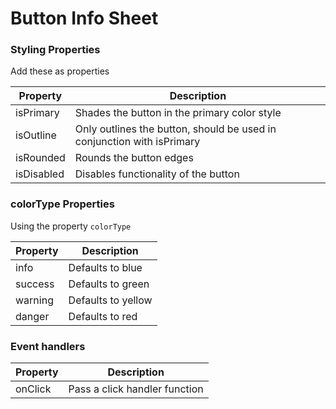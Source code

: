 # Button Info Sheet

### Styling Properties
Add these as properties

|Property|Description|
--- | --- |
isPrimary| Shades the button in the primary color style|
isOutline | Only outlines the button, should be used in conjunction with isPrimary|
isRounded | Rounds the button edges
isDisabled | Disables functionality of the button



### colorType Properties
Using the property `colorType`

|Property|Description|
--- | --- |
info | Defaults to blue
success | Defaults to green
warning | Defaults to yellow
danger | Defaults to red

### Event handlers
|Property|Description|
--- | --- |
onClick | Pass a click handler function 
